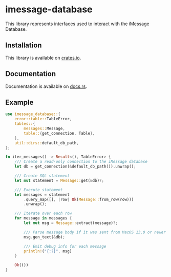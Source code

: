 # imessage-database

This library represents interfaces used to interact with the iMessage Database.

## Installation

This library is available on [crates.io](https://crates.io/crates/imessage-database).

## Documentation

Documentation is available on [docs.rs](https://docs.rs/imessage-database/).

## Example

```rust
use imessage_database::{
    error::table::TableError,
    tables::{
        messages::Message,
        table::{get_connection, Table},
    },
    util::dirs::default_db_path,
};

fn iter_messages() -> Result<(), TableError> {
    /// Create a read-only connection to the iMessage database
    let db = get_connection(&default_db_path()).unwrap();

    /// Create SQL statement
    let mut statement = Message::get(&db)?;

    /// Execute statement
    let messages = statement
        .query_map([], |row| Ok(Message::from_row(row)))
        .unwrap();

    /// Iterate over each row
    for message in messages {
        let mut msg = Message::extract(message)?;

        /// Parse message body if it was sent from MacOS 13.0 or newer
        msg.gen_text(&db);

        /// Emit debug info for each message
        println!("{:?}", msg)
    }

    Ok(())
}
```
